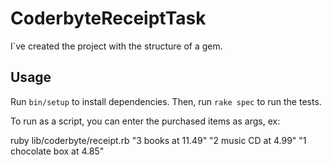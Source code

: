 # CoderbyteReceiptTask

I`ve created the project with the structure of a gem. 

## Usage

Run `bin/setup` to install dependencies. 
Then, run `rake spec` to run the tests. 

To run as a script, you can enter the purchased items as args, ex:

ruby lib/coderbyte/receipt.rb "3 books at 11.49" "2 music CD at 4.99" "1 chocolate box at 4.85"
